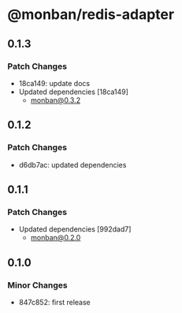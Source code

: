 # @monban/redis-adapter

## 0.1.3

### Patch Changes

-   18ca149: update docs
-   Updated dependencies [18ca149]
    -   monban@0.3.2

## 0.1.2

### Patch Changes

-   d6db7ac: updated dependencies

## 0.1.1

### Patch Changes

-   Updated dependencies [992dad7]
    -   monban@0.2.0

## 0.1.0

### Minor Changes

-   847c852: first release
